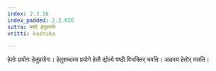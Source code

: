 ```yaml
---
index: 2.3.26
index_padded: 2.3.026
sutra: षष्ठी हेतुप्रयोगे
vritti: kashika

---
```

हेतोः प्रयोगः हेतुप्रयोगः। हेतुशब्दस्य प्रयोगे हेतौ द्योत्ये षष्ठी विभक्तिर् भवति। अन्नस्य हेतोर् वसति।